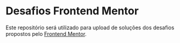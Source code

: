 # Desafios Frontend Mentor

Este repositório será utilizado para upload de soluções dos desafios propostos pelo [Frontend Mentor](https://www.frontendmentor.io/challenges).



